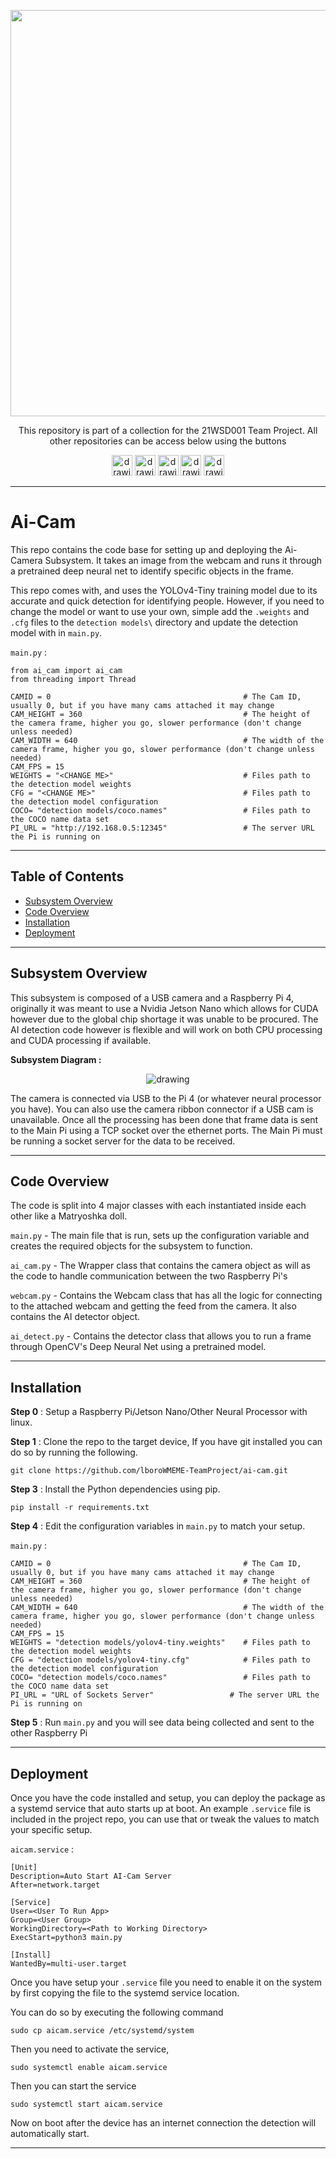 <p align="center">
	<a href="https://github.com/lboroWMEME-TeamProject/CCC-ProjectDocs"><img src="https://i.imgur.com/VwT4NrJ.png" width=650></a>
	<p align="center"> This repository is part of  a collection for the 21WSD001 Team Project. 
	All other repositories can be access below using the buttons</p>
</p>

<p align="center">
	<a href="https://github.com/lboroWMEME-TeamProject/CCC-ProjectDocs"><img src="https://i.imgur.com/rBaZyub.png" alt="drawing" height = 33/></a> 
	<a href="https://github.com/lboroWMEME-TeamProject/Dashboard"><img src="https://i.imgur.com/fz7rgd9.png" alt="drawing" height = 33/></a> 
	<a href="https://github.com/lboroWMEME-TeamProject/Cloud-Server"><img src="https://i.imgur.com/bsimXcV.png" alt="drawing" height = 33/></a> 
	<a href="https://github.com/lboroWMEME-TeamProject/Drone-Firmware"><img src="https://i.imgur.com/yKFokIL.png" alt="drawing" height = 33/></a> 
	<a href="https://github.com/lboroWMEME-TeamProject/Simulated-Drone"><img src="https://i.imgur.com/WMOZbrf.png" alt="drawing" height = 33/></a>
</p>

------------
# Ai-Cam

This repo contains the code base for setting up and deploying the Ai-Camera Subsystem. It takes an image from the webcam and runs it through a pretrained deep neural net to identify specific objects in the frame.

This repo comes with, and uses the YOLOv4-Tiny training model due to its accurate and quick detection for identifying people. However, if you need to change the model or want to use your own, simple add the `.weights` and `.cfg` files to the `detection models\` directory and update the detection model with in `main.py`.

`main.py` :
```
from ai_cam import ai_cam
from threading import Thread	

CAMID = 0 			                                # The Cam ID, usually 0, but if you have many cams attached it may change
CAM_HEIGHT = 360	                                # The height of the camera frame, higher you go, slower performance (don't change unless needed)
CAM_WIDTH = 640		                                # The width of the camera frame, higher you go, slower performance (don't change unless needed)
CAM_FPS = 15
WEIGHTS = "<CHANGE ME>"                             # Files path to the detection model weights
CFG = "<CHANGE ME>"                                 # Files path to the detection model configuration
COCO= "detection models/coco.names"                 # Files path to the COCO name data set
PI_URL = "http://192.168.0.5:12345"                 # The server URL the Pi is running on

```

------------

## Table of Contents

- [Subsystem Overview](#Subsystem-Overview)
- [Code Overview](#Code-Overview)
- [Installation](#Installation)
- [Deployment](#Deployment)

------------

## Subsystem Overview

This subsystem is composed of a USB camera and a Raspberry Pi 4, originally it was meant to use a Nvidia Jetson Nano which allows for CUDA however due to the global chip shortage it was unable to be procured. The AI detection code however is flexible and will work on both CPU processing and CUDA processing if available.

**Subsystem Diagram :**

<p align="center">
	<img src="https://i.imgur.com/ZnWuAav.jpg" alt="drawing"/>
</p>

The camera is connected via USB to the Pi 4 (or whatever neural processor you have). You can also use the camera ribbon connector if a USB cam is unavailable. Once all the processing has been done that frame data is sent to the Main Pi using a TCP socket over the ethernet ports. The Main Pi must be running a socket server for the data to be received.

------------

## Code Overview

The code is split into 4 major classes with each instantiated inside each other like a Matryoshka doll.

`main.py` - The main file that is run, sets up the configuration variable and creates the required objects for the subsystem to function.

`ai_cam.py` - The Wrapper class that contains the camera object as will as the code to handle communication between the two Raspberry Pi's

`webcam.py` - Contains the Webcam class that has all the logic for connecting to the attached webcam and getting the feed from the camera. It also contains the AI detector object.

`ai_detect.py` - Contains the detector class that allows you to run a frame through OpenCV's Deep Neural Net using a pretrained model.

------------

## Installation

**Step 0** : Setup a Raspberry Pi/Jetson Nano/Other Neural Processor with linux.

**Step 1** : Clone the repo to the target device, If you have git installed you can do so by running the following.

```
git clone https://github.com/lboroWMEME-TeamProject/ai-cam.git
```

**Step 3** : Install the Python dependencies using pip.

```
pip install -r requirements.txt
```

**Step 4** : Edit the configuration variables in `main.py` to match your setup.

`main.py` :
```
CAMID = 0 			                                # The Cam ID, usually 0, but if you have many cams attached it may change
CAM_HEIGHT = 360	                                # The height of the camera frame, higher you go, slower performance (don't change unless needed)
CAM_WIDTH = 640		                                # The width of the camera frame, higher you go, slower performance (don't change unless needed)
CAM_FPS = 15
WEIGHTS = "detection models/yolov4-tiny.weights"    # Files path to the detection model weights
CFG = "detection models/yolov4-tiny.cfg"            # Files path to the detection model configuration
COCO= "detection models/coco.names"                 # Files path to the COCO name data set
PI_URL = "URL of Sockets Server"                 # The server URL the Pi is running on
```

**Step 5** : Run `main.py` and you will see data being collected and sent to the other Raspberry Pi

------------

## Deployment

Once you have the code installed and setup, you can deploy the package as a systemd service that auto starts up at boot. An example `.service` file is included in the project repo, you can use that or tweak the values to match your specific setup.

`aicam.service` :

```
[Unit]
Description=Auto Start AI-Cam Server
After=network.target

[Service]
User=<User To Run App>
Group=<User Group>
WorkingDirectory=<Path to Working Directory>
ExecStart=python3 main.py

[Install]
WantedBy=multi-user.target
```

Once you have setup your `.service` file you need to enable it on the system by first copying the file to the systemd service location.

You can do so by executing the following command

```
sudo cp aicam.service /etc/systemd/system
```

Then you need to activate the service,

```
sudo systemctl enable aicam.service
```

Then you can start the service

```
sudo systemctl start aicam.service
```

Now on boot after the device has an internet connection the detection will automatically start.

------------